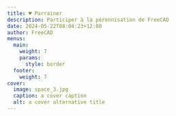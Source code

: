 ```yaml
---
title: ♥︎ Parrainer
description: Participer à la pérennisation de FreeCAD
date: 2024-05-22T08:04:23+12:00
author: FreeCAD
menus:
  main:
    weight: 7
    params:
      style: border
  footer:
    weight: 7
cover:
  image: space_3.jpg
  caption: a cover caption
  alt: a cover alternative title
---
```


[comment]: # (Please do not add content in this Donate _index file. The layout of the Donate page is generated from template rules by the theme.)